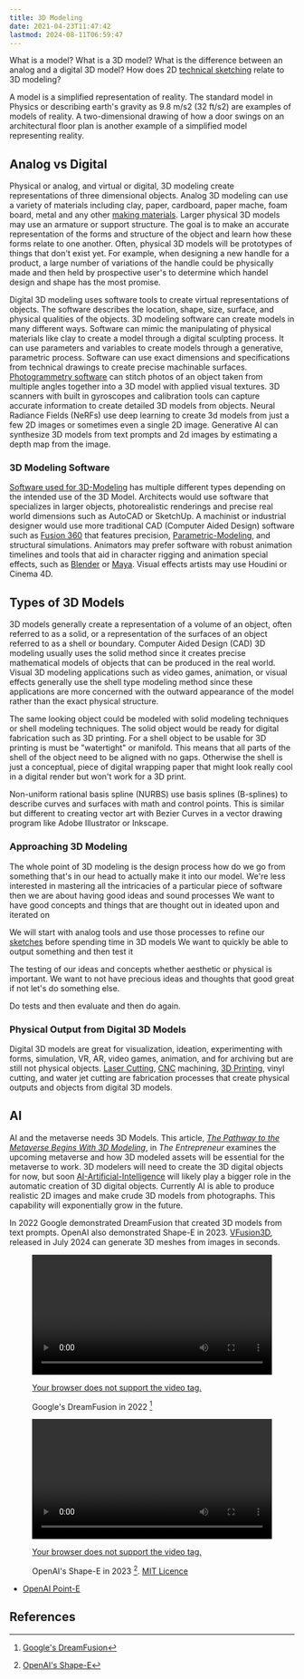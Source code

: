 ```yaml
---
title: 3D Modeling
date: 2021-04-23T11:47:42
lastmod: 2024-08-11T06:59:47
---
```


What is a model? What is a 3D model? What is the difference between an analog and a digital 3D model? How does 2D [technical sketching](../drawing/technical-sketching.md) relate to 3D modeling?

A model is a simplified representation of reality. The standard model in Physics or describing earth's gravity as 9.8 m/s2 (32 ft/s2) are examples of models of reality. A two-dimensional drawing of how a door swings on an architectural floor plan is another example of a simplified model representing reality.

## Analog vs Digital

Physical or analog, and virtual or digital, 3D modeling create representations of three dimensional objects. Analog 3D modeling can use a variety of materials including clay, paper, cardboard, paper mache, foam board, metal and any other [making materials](../sculpture/materials-for-making.md). Larger physical 3D models may use an armature or support structure. The goal is to make an accurate representation of the forms and structure of the object and learn how these forms relate to one another. Often, physical 3D models will be prototypes of things that don't exist yet. For example, when designing a new handle for a product, a large number of variations of the handle could be physically made and then held by prospective user's to determine which handel design and shape has the most promise.

Digital 3D modeling uses software tools to create virtual representations of objects. The software describes the location, shape, size, surface, and physical qualities of the objects. 3D modeling software can create models in many different ways. Software can mimic the manipulating of physical materials like clay to create a model through a digital sculpting process. It can use parameters and variables to create models through a generative, parametric process. Software can use exact dimensions and specifications from technical drawings to create precise machinable surfaces. [Photogrammetry software](./photogrammetry-software.md) can stitch photos of an object taken from multiple angles together into a 3D model with applied visual textures. 3D scanners with built in gyroscopes and calibration tools can capture accurate information to create detailed 3D models from objects. Neural Radiance Fields (NeRFs) use deep learning to create 3d models from just a few 2D images or sometimes even a single 2D image. Generative AI can synthesize 3D models from text prompts and 2d images by estimating a depth map from the image.

### 3D Modeling Software

[Software used for 3D-Modeling](3d-modeling-software.md) has multiple different types depending on the intended use of the 3D Model. Architects would use software that specializes in larger objects, photorealistic renderings and precise real world dimensions such as AutoCAD or SketchUp. A machinist or industrial designer would use more traditional CAD (Computer Aided Design) software such as [Fusion 360](./fusion-360/fusion-360.md) that features precision, [Parametric-Modeling](parametric-modeling.md), and structural simulations. Animators may prefer software with robust animation timelines and tools that aid in character rigging and animation special effects, such as [Blender](./blender/blender.md) or [Maya](./maya/maya.md). Visual effects artists may use Houdini or Cinema 4D.

## Types of 3D Models

3D models generally create a representation of a volume of an object, often referred to as a solid, or a representation of the surfaces of an object referred to as a shell or boundary. Computer Aided Design (CAD) 3D modeling usually uses the solid method since it creates precise mathematical models of objects that can be produced in the real world. Visual 3D modeling applications such as video games, animation, or visual effects generally use the shell type modeling method since these applications are more concerned with the outward appearance of the model rather than the exact physical structure.

The same looking object could be modeled with solid modeling techniques or shell modeling techniques. The solid object would be ready for digital fabrication such as 3D printing. For a shell object to be usable for 3D printing is must be "watertight" or manifold. This means that all parts of the shell of the object need to be aligned with no gaps. Otherwise the shell is just a conceptual, piece of digital wrapping paper that might look really cool in a digital render but won't work for a 3D print.

Non-uniform rational basis spline (NURBS) use basis splines (B-splines) to describe curves and surfaces with math and control points. This is similar but different to creating vector art with Bezier Curves in a vector drawing program like Adobe Illustrator or Inkscape.

### Approaching 3D Modeling

The whole point of 3D modeling is the design process how do we go from something that's in our head to actually make it into our model. We're less interested in mastering all the intricacies of a particular piece of software then we are about having good ideas and sound processes We want to have good concepts and things that are thought out in ideated upon and iterated on

We will start with analog tools and use those processes to refine our [sketches](../drawing/technical-sketching.md) before spending time in 3D models We want to quickly be able to output something and then test it

The testing of our ideas and concepts whether aesthetic or physical is important. We want to not have precious ideas and thoughts that good great if not let's do something else.

Do tests and then evaluate and then do again.

### Physical Output from Digital 3D Models

Digital 3D models are great for visualization, ideation, experimenting with forms, simulation, VR, AR, video games, animation, and for archiving but are still not physical objects. [Laser Cutting](../digital-fabrication/laser-cutting/laser-cutting.md), [CNC](../digital-fabrication/cnc/cnc-basics.md) machining, [3D Printing](../digital-fabrication/3d-printing/3d-printing.md), vinyl cutting, and water jet cutting are fabrication processes that create physical outputs and objects from digital 3D models.

## AI

AI and the metaverse needs 3D Models. This article, _[The Pathway to the Metaverse Begins With 3D Modeling](https://www.entrepreneur.com/article/425643)_, in _The Entrepreneur_ examines the upcoming metaverse and how 3D modeled assets will be essential for the metaverse to work. 3D modelers will need to create the 3D digital objects for now, but soon [AI-Artificial-Intelligence](../coding/ai-artificial-intelligence.md) will likely play a bigger role in the automatic creation of 3D digital objects. Currently AI is able to produce realistic 2D images and make crude 3D models from photographs. This capability will exponentially grow in the future.

In 2022 Google demonstrated DreamFusion that created 3D models from text prompts. OpenAI also demonstrated Shape-E in 2023.
[VFusion3D](https://junlinhan.github.io/projects/vfusion3d.html), released in July 2024 can generate 3D meshes from images in seconds.

<div class="video-grid">

<figure>
<a href="./attachments/2022-09-29-google-dreamfusion-wipe_opposite_6x4_smoothstep.mp4">
<video width="100%" height="auto" autoplay loop>
  <source src="./attachments/2022-09-29-google-dreamfusion-wipe_opposite_6x4_smoothstep.mp4" type="video/mp4">
 
Your browser does not support the video tag.
</video>
 </a>
<figcaption>

Google's DreamFusion in 2022 [^dreamfusion]

</figcaption>
</figure>

<figure>
<a href="./attachments/2023-05-03-openai-shape-e-demo-models.mp4">
<video width="100%" height="auto" autoplay loop>
  <source src="./attachments/2023-05-03-openai-shape-e-demo-models.mp4" type="video/mp4">
 
Your browser does not support the video tag.
</video>
 </a>
<figcaption>

OpenAI's Shape-E in 2023 [^shape-e]. [MIT Licence](https://github.com/openai/shap-e/blob/main/LICENSE)

</figcaption>
</figure>

</div>

- [OpenAI Point-E](https://arxiv.org/pdf/2212.08751.pdf)

## References

[^dreamfusion]: [Google's DreamFusion](https://dreamfusion3d.github.io/)
[^shape-e]: [OpenAI's Shape-E](https://github.com/openai/shap-e)
